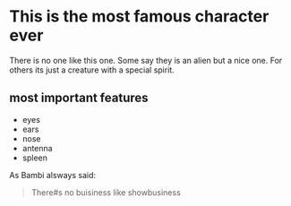 
# This is the most famous character ever  
There is no one like this one. Some say they is an alien but a nice one.
For others its just a creature with a special spirit.

## most important features
* eyes
* ears
* nose
* antenna
* spleen

As Bambi alsways said:
> There#s no buisiness like showbusiness
